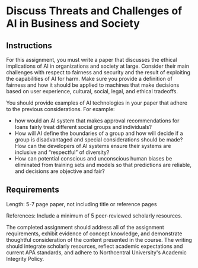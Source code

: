# Discuss Threats and Challenges of AI in Business and Society

## Instructions

For this assignment, you must write a paper that discusses the ethical implications of AI in organizations and society at large. Consider their main challenges with respect to fairness and security and the result of exploiting the capabilities of AI for harm. Make sure you provide a definition of fairness and how it should be applied to machines that make decisions based on user experience, cultural, social, legal, and ethical tradeoffs.

You should provide examples of AI technologies in your paper that adhere to the previous considerations. For example:

- how would an AI system that makes approval recommendations for loans fairly treat different social groups and individuals?
- How will AI define the boundaries of a group and how will decide if a group is disadvantaged and special considerations should be made? How can the developers of AI systems ensure their systems are inclusive and “respectful” of diversity?
- How can potential conscious and unconscious human biases be eliminated from training sets and models so that predictions are reliable, and decisions are objective and fair?

## Requirements

Length: 5-7 page paper, not including title or reference pages

References: Include a minimum of 5 peer-reviewed scholarly resources.

The completed assignment should address all of the assignment requirements, exhibit evidence of concept knowledge, and demonstrate thoughtful consideration of the content presented in the course. The writing should integrate scholarly resources, reflect academic expectations and current APA standards, and adhere to Northcentral University's Academic Integrity Policy.

